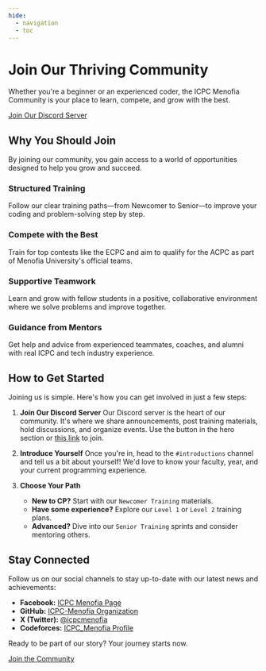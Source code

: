 ```yaml
---
hide:
  - navigation
  - toc
---
```


<div class="hero-section">
  <h1>Join Our Thriving Community</h1>
  <p class="hero-subtitle">Whether you're a beginner or an experienced coder, the ICPC Menofia Community is your place to learn, compete, and grow with the best.</p>
  <div class="hero-buttons">
    <a href="https://discord.gg/bdKQ3RSSxK" target="_blank" class="md-button md-button--primary">Join Our Discord Server</a>
  </div>
</div>

## Why You Should Join

By joining our community, you gain access to a world of opportunities designed to help you grow and succeed.

<div class="cards-grid">
  <div class="card">
    <h3>Structured Training</h3>
    <p>Follow our clear training paths—from Newcomer to Senior—to improve your coding and problem-solving step by step.</p>
  </div>
  <div class="card">
    <h3>Compete with the Best</h3>
    <p>Train for top contests like the ECPC and aim to qualify for the ACPC as part of Menofia University's official teams.</p>
  </div>
  <div class="card">
    <h3>Supportive Teamwork</h3>
    <p>Learn and grow with fellow students in a positive, collaborative environment where we solve problems and improve together.</p>
  </div>
  <div class="card">
    <h3>Guidance from Mentors</h3>
    <p>Get help and advice from experienced teammates, coaches, and alumni with real ICPC and tech industry experience.</p>
  </div>
</div>

## How to Get Started

Joining us is simple. Here's how you can get involved in just a few steps:

1.  **Join Our Discord Server**
    Our Discord server is the heart of our community. It's where we share announcements, post training materials, hold discussions, and organize events. Use the button in the hero section or [this link](https://discord.gg/bdKQ3RSSxK) to join.

2.  **Introduce Yourself**
    Once you're in, head to the `#introductions` channel and tell us a bit about yourself! We'd love to know your faculty, year, and your current programming experience.

3.  **Choose Your Path**
    - **New to CP?** Start with our `Newcomer Training` materials.
    - **Have some experience?** Explore our `Level 1` or `Level 2` training plans.
    - **Advanced?** Dive into our `Senior Training` sprints and consider mentoring others.


## Stay Connected

Follow us on our social channels to stay up-to-date with our latest news and achievements:

- **Facebook:** [ICPC Menofia Page](https://www.facebook.com/ICPCMNF)
- **GitHub:** [ICPC-Menofia Organization](https://github.com/ICPC-Menofia)
- **X (Twitter):** [@icpcmenofia](https://x.com/icpcmenofia)
- **Codeforces:** [ICPC_Menofia Profile](https://codeforces.com/profile/ICPC_Menofia)

<div class="final-cta">
  <p>Ready to be part of our story? Your journey starts now.</p>
  <a href="https://discord.gg/bdKQ3RSSxK" target="_blank" class="md-button md-button--primary">Join the Community</a>
</div>
